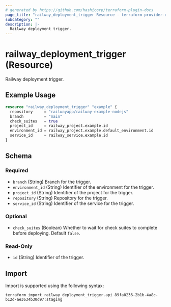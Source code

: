 ```yaml
---
# generated by https://github.com/hashicorp/terraform-plugin-docs
page_title: "railway_deployment_trigger Resource - terraform-provider-railway"
subcategory: ""
description: |-
  Railway deployment trigger.
---
```


# railway_deployment_trigger (Resource)

Railway deployment trigger.

## Example Usage

```terraform
resource "railway_deployment_trigger" "example" {
  repository     = "railwayapp/railway-example-nodejs"
  branch         = "main"
  check_suites   = true
  project_id     = railway_project.example.id
  environment_id = railway_project.example.default_environment.id
  service_id     = railway_service.example.id
}
```

<!-- schema generated by tfplugindocs -->
## Schema

### Required

- `branch` (String) Branch for the trigger.
- `environment_id` (String) Identifier of the environment for the trigger.
- `project_id` (String) Identifier of the project for the trigger.
- `repository` (String) Repository for the trigger.
- `service_id` (String) Identifier of the service for the trigger.

### Optional

- `check_suites` (Boolean) Whether to wait for check suites to complete before deploying. Default `false`.

### Read-Only

- `id` (String) Identifier of the trigger.

## Import

Import is supported using the following syntax:

```shell
terraform import railway_deployment_trigger.api 89fa0236-2b1b-4a8c-b12d-ae3634b30d97:staging
```
